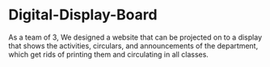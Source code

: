 # Digital-Display-Board
As a team of 3, We designed a website that can be projected on to a display that shows the activities, circulars, and announcements of the department, which get rids of printing them and circulating in all classes.
